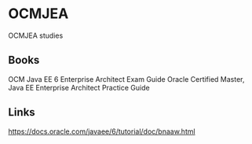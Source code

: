 # OCMJEA
OCMJEA studies

## Books 
OCM Java EE 6 Enterprise Architect Exam Guide
Oracle Certified Master, Java EE Enterprise Architect Practice Guide

## Links
https://docs.oracle.com/javaee/6/tutorial/doc/bnaaw.html
